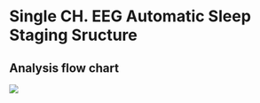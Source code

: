 # Single CH. EEG Automatic Sleep Staging Sructure
## Analysis flow chart
![](Image/Flow-chart.jpg)  
